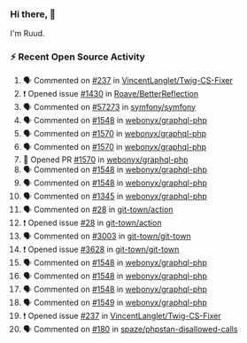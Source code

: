 ### Hi there, 👋

I'm Ruud.
 
### :zap: Recent Open Source Activity

<!--START_SECTION:activity-->
1. 🗣 Commented on [#237](https://github.com/VincentLanglet/Twig-CS-Fixer/issues/237#issuecomment-2172472248) in [VincentLanglet/Twig-CS-Fixer](https://github.com/VincentLanglet/Twig-CS-Fixer)
2. ❗ Opened issue [#1430](https://github.com/Roave/BetterReflection/issues/1430) in [Roave/BetterReflection](https://github.com/Roave/BetterReflection)
3. 🗣 Commented on [#57273](https://github.com/symfony/symfony/pull/57273#issuecomment-2169214305) in [symfony/symfony](https://github.com/symfony/symfony)
4. 🗣 Commented on [#1548](https://github.com/webonyx/graphql-php/pull/1548#issuecomment-2165296538) in [webonyx/graphql-php](https://github.com/webonyx/graphql-php)
5. 🗣 Commented on [#1570](https://github.com/webonyx/graphql-php/pull/1570#issuecomment-2161280218) in [webonyx/graphql-php](https://github.com/webonyx/graphql-php)
6. 🗣 Commented on [#1570](https://github.com/webonyx/graphql-php/pull/1570#issuecomment-2160753597) in [webonyx/graphql-php](https://github.com/webonyx/graphql-php)
7. 💪 Opened PR [#1570](https://github.com/webonyx/graphql-php/pull/1570) in [webonyx/graphql-php](https://github.com/webonyx/graphql-php)
8. 🗣 Commented on [#1548](https://github.com/webonyx/graphql-php/pull/1548#issuecomment-2160622555) in [webonyx/graphql-php](https://github.com/webonyx/graphql-php)
9. 🗣 Commented on [#1548](https://github.com/webonyx/graphql-php/pull/1548#issuecomment-2160048014) in [webonyx/graphql-php](https://github.com/webonyx/graphql-php)
10. 🗣 Commented on [#1345](https://github.com/webonyx/graphql-php/issues/1345#issuecomment-2157990054) in [webonyx/graphql-php](https://github.com/webonyx/graphql-php)
11. 🗣 Commented on [#28](https://github.com/git-town/action/issues/28#issuecomment-2157988949) in [git-town/action](https://github.com/git-town/action)
12. ❗ Opened issue [#28](https://github.com/git-town/action/issues/28) in [git-town/action](https://github.com/git-town/action)
13. 🗣 Commented on [#3003](https://github.com/git-town/git-town/issues/3003#issuecomment-2157960272) in [git-town/git-town](https://github.com/git-town/git-town)
14. ❗ Opened issue [#3628](https://github.com/git-town/git-town/issues/3628) in [git-town/git-town](https://github.com/git-town/git-town)
15. 🗣 Commented on [#1548](https://github.com/webonyx/graphql-php/pull/1548#issuecomment-2157853575) in [webonyx/graphql-php](https://github.com/webonyx/graphql-php)
16. 🗣 Commented on [#1548](https://github.com/webonyx/graphql-php/pull/1548#issuecomment-2157782339) in [webonyx/graphql-php](https://github.com/webonyx/graphql-php)
17. 🗣 Commented on [#1548](https://github.com/webonyx/graphql-php/pull/1548#issuecomment-2157577628) in [webonyx/graphql-php](https://github.com/webonyx/graphql-php)
18. 🗣 Commented on [#1549](https://github.com/webonyx/graphql-php/pull/1549#issuecomment-2157577246) in [webonyx/graphql-php](https://github.com/webonyx/graphql-php)
19. ❗ Opened issue [#237](https://github.com/VincentLanglet/Twig-CS-Fixer/issues/237) in [VincentLanglet/Twig-CS-Fixer](https://github.com/VincentLanglet/Twig-CS-Fixer)
20. 🗣 Commented on [#180](https://github.com/spaze/phpstan-disallowed-calls/issues/180#issuecomment-2144806864) in [spaze/phpstan-disallowed-calls](https://github.com/spaze/phpstan-disallowed-calls)
<!--END_SECTION:activity-->
